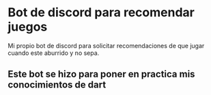 # Bot de discord para recomendar juegos

 Mi propio bot de discord para solicitar recomendaciones de que jugar cuando este aburrido y no sepa.

## Este bot se hizo para poner en practica mis conocimientos de dart
